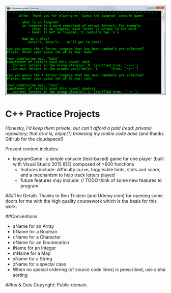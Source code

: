 ![IsogramGame Console App](https://github.com/JackDraak/C-practice-projects/blob/master/01.png)

C++ Practice Projects
=========
*Honestly, I'd keep them private, but can't afford a paid (read: private) repository; 
that as it is, enjoy(?) browsing my rookie code base* (and thanks GitHub for the cloudspace!)

Present content includes:
 - IsogramGame : a simple console (text-based) game for one player (built with Visual Studio 2015 IDE) composed of >600 functions
    - features include: difficulty curve, toggleable hints, stats and score, and a mechanism to help track letters played
    - future features may include:
    // TODO think of some new features to program
 
###The Details
Thanks to Ben Tristem (and Udemy.com) for opening some doors for me with the high quality coursework which is the basis for this work.

##Conventions
 - aName for an Array
 - bName for a Boolean
 - cName for a Character
 - eName for an Enumeration
 - iName for an Integer
 - mName for a Map
 - sName for a String
 - zName for a special case
 - When no special ordering (of source code lines) is prescribed, use alpha sorting


##Ins & Outs
     Copyright: Public domain.
